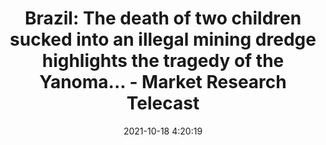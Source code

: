 ---
"title": "Brazil: The death of two children sucked into an illegal mining dredge highlights the tragedy of the Yanoma... - Market Research Telecast"
"date": "2021-10-18 4:20:19"
"feed_name": "GOOGLENEWSMINING"
"feed_website": "https://news.google.com/search?q=mining%2Bincident&hl=en-US&gl=US&ceid=US:en"
"feed_rss": "https://news.google.com/rss/search?q=mining%2Bincident&hl=en-US&gl=US&ceid=US:en"
"link": "https://marketresearchtelecast.com/brazil-the-death-of-two-children-sucked-into-an-illegal-mining-dredge-highlights-the-tragedy-of-the-yanomami-people-international/180735/"
"source": "{'href': 'https://marketresearchtelecast.com', 'title': 'Market Research Telecast'}"
"file": "_posts/2021-1-1-6e56e407d3a2c7e61a749db76c9dce05cd7ebdf7.md"
"accident": "0"
"drilling": "0"
"represented_by": "0"
"dead": "0"
"injured": "0"
"arrested": "0"
"place": "unknown place"
"where": "unknown site"
"causes": "unknown"
"place_uri": "unknown place"
---